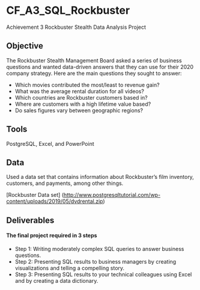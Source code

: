 # CF_A3_SQL_Rockbuster
Achievement 3 Rockbuster Stealth Data Analysis Project 
## Objective
The Rockbuster Stealth Management Board asked a series of business questions and wanted data-driven answers that they can use for their 2020 company strategy. Here are the main questions they sought to answer:
- Which movies contributed the most/least to revenue gain?
- What was the average rental duration for all videos?
- Which countries are Rockbuster customers based in?
- Where are customers with a high lifetime value based?
- Do sales figures vary between geographic regions?
## Tools
PostgreSQL, Excel, and PowerPoint
## Data
Used a data set that contains information about Rockbuster’s film inventory, customers, and payments, among other things. 

[Rockbuster Data set] (http://www.postgresqltutorial.com/wp-content/uploads/2019/05/dvdrental.zip)
## Deliverables
#### The final project required in 3 steps 
- Step 1: Writing moderately complex SQL queries to answer business questions.
- Step 2: Presenting  SQL results to business managers by creating visualizations and telling a compelling story.
- Step 3: Presenting SQL results to your technical colleagues using Excel and by creating a data dictionary.

